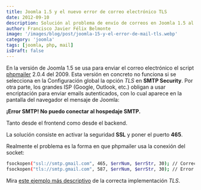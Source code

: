 ```yaml
---
title: Joomla 1.5 y el nuevo error de correo electrónico TLS
date: 2012-09-10
description: Solución al problema de envío de correos en Joomla 1.5 al usar TLS, explicando el error y cómo configurarlo correctamente con SSL.
author: Francisco Javier Félix Belmonte
image: '/images/blog/post/joomla-15-y-el-error-de-mail-tls.webp'
category: 'joomla'
tags: [joomla, php, mail]
isDraft: false
---
```


En la versión de Joomla 1.5 se usa para enviar el correo electrónico el script [phpmailer](http://phpmailer.worxware.com/) 2.0.4 del 2009. Esta versión en concreto no funciona si se selecciona en la Configuración global la opción _TLS_ en **SMTP Security**. Por otra parte, los grandes ISP (Google, Outlook, etc.) obligan a usar encriptación para enviar emails autenticados, con lo cual aparece en la pantalla del navegador el mensaje de Joomla:

**¡Error SMTP! No puedo conectar al hospedaje SMTP.**

Tanto desde el frontend como desde el backend.

La solución consiste en activar la seguridad **SSL** y poner el puerto **465**.

Realmente el problema es la forma en que phpmailer usa la conexión del socket:

```bash
fsockopen("ssl://smtp.gmail.com", 465, $errNum, $errStr, 30); // Correcto
fsockopen("tls://smtp.gmail.com", 587, $errNum, $errStr, 30); // Error SSL3_GET_RECORD
```

Mira [este ejemplo más descriptivo](http://stackoverflow.com/questions/5294751/using-gmails-outgoing-smtp-from-php-using-tls) de la correcta implementación _TLS_.
